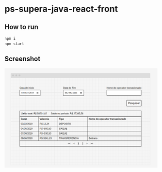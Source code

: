 # ps-supera-java-react-front

## How to run

```bash
npm i
npm start
```

## Screenshot

![](screenshot.png)